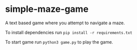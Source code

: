 # simple-maze-game

A text based game where you attempt to navigate a maze.

To install dependencies run `pip install -r requirements.txt`

To start game run `python3 game.py` to play the game.
